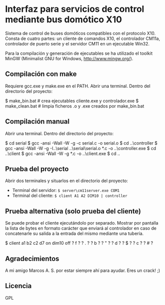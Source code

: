 Interfaz para servicios de control mediante bus domótico X10
====================

Sistema de control de buses domóticos compatibles con el protocolo X10. Consta de cuatro partes: un cliente de comandos X10, el controlador CM11a, controlador de puerto serie y el servidor CM11 en un ejecutable Win32.

Para la compilación y generación de ejecutables se ha utilizado el toolkit MinGW (Minimalist GNU for Windows, http://www.mingw.org/).


Compilación con make
------------

Requiere gcc.exe y make.exe en el PATH. Abrir una terminal. Dentro del directorio del proyecto:

  $ make_bin.bat # crea ejecutables cliente.exe y controlador.exe
  $ make_clean.bat # limpia ficheros .o y .exe creados por make_bin.bat


Compilación manual
------------

Abrir una terminal. Dentro del directorio del proyecto:

  $ cd serial
  $ gcc -ansi -Wall -W -g -c serial.c -o serial.o
  $ cd ..\controller
  $ gcc -ansi -Wall -W -g -I..\serial ..\serial\serial.o *.c -o ..\controller.exe
  $ cd ..\client
  $ gcc -ansi -Wall -W -g *.c -o ..\client.exe
  $ cd ..


Prueba del proyecto
------------

Abrir dos terminales y situarlos en el directorio del proyecto:

* Terminal del servidor: `$ server\cm11server.exe COM1`
* Terminal del cliente: `$ client A1 A2 DIM10 | controller`


Prueba alternativa (solo prueba del cliente)
------------

Se puede probar el cliente ejecutándolo por separado. Mostrar por pantalla la lista de bytes en formato carácter que enviará al controlador en caso de concatenarle su salida a la entrada del mismo mediante una tubería.

  $ client a1 b2 c2 d7 on dim10 off
  ? f ?  ? . ?  ? b ?  ? " ?  ? d ?  ? $ ?  ? c ?  ? # ? 


Agradecimientos
------------

A mi amigo Marcos A. S. por estar siempre ahí para ayudar. Eres un crack! ;)


Licencia
------------

GPL
